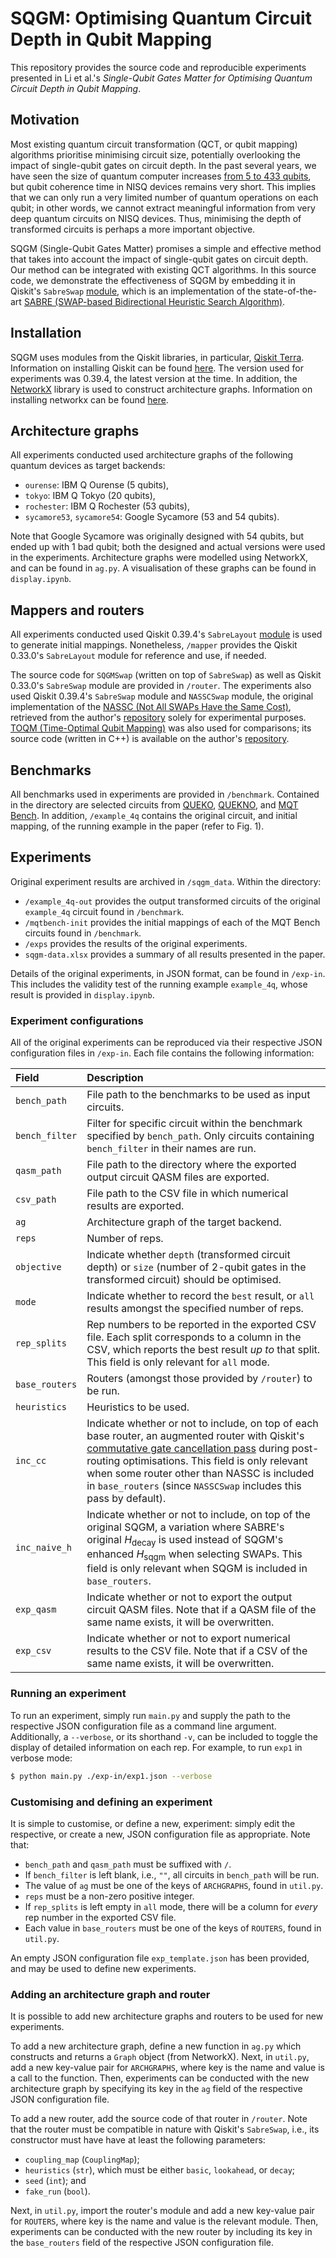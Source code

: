 # SQGM: Optimising Quantum Circuit Depth in Qubit Mapping

This repository provides the source code and reproducible experiments presented in Li et al.'s *Single-Qubit Gates Matter for Optimising Quantum Circuit Depth in Qubit Mapping*.

## Motivation

Most existing quantum circuit transformation (QCT, or qubit mapping) algorithms prioritise minimising circuit size, potentially overlooking the impact of single-qubit gates on circuit depth. In the past several years, we have seen the size of quantum computer increases [from 5 to 433 qubits](https://newsroom.ibm.com/2022-11-09-IBM-Unveils-400-Qubit-Plus-Quantum-Processor-and-Next-Generation-IBM-Quantum-System-Two), but qubit coherence time in NISQ devices remains very short. This implies that we can only run a very limited number of quantum operations on each qubit; in other words, we cannot extract meaningful information from very deep quantum circuits on NISQ devices. Thus, minimising the depth of transformed circuits is perhaps a more important objective.

SQGM (Single-Qubit Gates Matter) promises a simple and effective method that takes into account the impact of single-qubit gates on circuit depth. Our method can be integrated with existing QCT algorithms. In this source code, we demonstrate the effectiveness of SQGM by embedding it in Qiskit's  `SabreSwap` [module](https://qiskit.org/documentation/stubs/qiskit.transpiler.passes.SabreSwap.html), which is an implementation of the state-of-the-art [SABRE (SWAP-based Bidirectional Heuristic Search Algorithm)](https://dl.acm.org/doi/abs/10.1145/3297858.3304023).

## Installation

SQGM uses modules from the Qiskit libraries, in particular, [Qiskit Terra](https://github.com/Qiskit/qiskit-terra). Information on installing Qiskit can be found [here](https://qiskit.org/documentation/getting_started.html). The version used for experiments was 0.39.4, the latest version at the time. In addition, the [NetworkX](https://www.osti.gov/biblio/960616) library is used to construct architecture graphs. Information on installing networkx can be found [here](https://networkx.org/documentation/stable/install.html).

## Architecture graphs

All experiments conducted used architecture graphs of the following quantum devices as target backends:

- `ourense`: IBM Q Ourense (5 qubits),
- `tokyo`: IBM Q Tokyo (20 qubits),
- `rochester`: IBM Q Rochester (53 qubits),
- `sycamore53`, `sycamore54`: Google Sycamore (53 and 54 qubits).

Note that Google Sycamore was originally designed with 54 qubits, but ended up with 1 bad qubit; both the designed and actual versions were used in the experiments. Architecture graphs were modelled using NetworkX, and can be found in `ag.py`. A visualisation of these graphs can be found in `display.ipynb`.

## Mappers and routers

All experiments conducted used Qiskit 0.39.4's `SabreLayout` [module](https://qiskit.org/documentation/stubs/qiskit.transpiler.passes.SabreLayout.html) is used to generate initial mappings. Nonetheless, `/mapper` provides the Qiskit 0.33.0's `SabreLayout` module for reference and use, if needed.

The source code for `SQGMSwap` (written on top of `SabreSwap`) as well as Qiskit 0.33.0's `SabreSwap` module are provided in `/router`. The experiments also used Qiskit 0.39.4's `SabreSwap` module and `NASSCSwap` module, the original implementation of the [NASSC (Not All SWAPs Have the Same Cost)](https://ieeexplore.ieee.org/abstract/document/9773196/?casa_token=XzV4yy5W3D8AAAAA:ioe4xkNhEWtNZyiW0eWFsBf7WGRfpfAY7fBC5hwCRA4nzsTH2OvUG6OChXmQdbo_sU_aNiuc), retrieved from the author's [repository](https://github.com/peiyi1/nassc_code) solely for experimental purposes. [TOQM (Time-Optimal Qubit Mapping)](https://dl.acm.org/doi/10.1145/3445814.3446706) was also used for comparisons; its source code (written in C++) is available on the author's [repository](https://github.com/time-optimal-qmapper/TOQM).

## Benchmarks

All benchmarks used in experiments are provided in `/benchmark`. Contained in the directory are selected circuits from [QUEKO](https://ieeexplore.ieee.org/abstract/document/9140293?casa_token=sEb0o07UvpAAAAAA:TC3mMhNOUM6m0MmWxhikvqPxrsfcIKpjMjpLwsutmrf7UlcWBnfHhqNvWfg7JYpI7UTE1CoI), [QUEKNO](https://arxiv.org/abs/2301.08932), and [MQT Bench](https://www.cda.cit.tum.de/mqtbench/). In addition, `/example_4q` contains the original circuit, and initial mapping, of the running example in the paper (refer to Fig. 1).

## Experiments

Original experiment results are archived in `/sqgm_data`. Within the directory:

- `/example_4q-out` provides the output transformed circuits of the original `example_4q` circuit found in `/benchmark`.
- `/mqtbench-init` provides the initial mappings of each of the MQT Bench circuits found in `/benchmark`.
- `/exps` provides the results of the original experiments.
- `sqgm-data.xlsx` provides a summary of all results presented in the paper.

Details of the original experiments, in JSON format, can be found in `/exp-in`. This includes the validity test of the running example `example_4q`, whose result is provided in `display.ipynb`.

### Experiment configurations

All of the original experiments can be reproduced via their respective JSON configuration files in `/exp-in`. Each file contains the following information:

| Field         | Description 
|:-             |:-
|`bench_path`   | File path to the benchmarks to be used as input circuits.
|`bench_filter` | Filter for specific circuit within the benchmark specified by `bench_path`. Only circuits containing `bench_filter` in their names are run.
|`qasm_path`    | File path to the directory where the exported output circuit QASM files are exported.
|`csv_path`     | File path to the CSV file in which numerical results are exported.
|`ag`           | Architecture graph of the target backend.
|`reps`         | Number of reps.
|`objective`    | Indicate whether `depth` (transformed circuit depth) or `size` (number of 2-qubit gates in the transformed circuit) should be optimised.
|`mode`         | Indicate whether to record the `best` result, or `all` results amongst the specified number of reps.
|`rep_splits`   | Rep numbers to be reported in the exported CSV file. Each split corresponds to a column in the CSV, which reports the best result *up to* that split. This field is only relevant for `all` mode. 
|`base_routers` | Routers (amongst those provided by `/router`) to be run.
|`heuristics`   | Heuristics to be used.
|`inc_cc`       | Indicate whether or not to include, on top of each base router, an augmented router with Qiskit's [commutative gate cancellation pass](https://qiskit.org/documentation/stubs/qiskit.transpiler.passes.CommutativeCancellation.html) during post-routing optimisations. This field is only relevant when some router other than NASSC is included in `base_routers` (since `NASSCSwap` includes this pass by default).
|`inc_naive_h`  | Indicate whether or not to include, on top of the original SQGM, a variation where SABRE's original $H_\textsf{decay}$ is used instead of SQGM's enhanced $H_\textsf{sqgm}$ when selecting SWAPs. This field is only relevant when SQGM is included in `base_routers`.
|`exp_qasm`     | Indicate whether or not to export the output circuit QASM files. Note that if a QASM file of the same name exists, it will be overwritten.
|`exp_csv`      | Indicate whether or not to export numerical results to the CSV file. Note that if a CSV of the same name exists, it will be overwritten.

### Running an experiment

To run an experiment, simply run `main.py` and supply the path to the respective JSON configuration file as a command line argument. Additionally, a `--verbose`, or its shorthand `-v`, can be included to toggle the display of detailed information on each rep. For example, to run `exp1` in verbose mode:
```bash
$ python main.py ./exp-in/exp1.json --verbose
```

### Customising and defining an experiment

It is simple to customise, or define a new, experiment: simply edit the respective, or create a new, JSON configuration file as appropriate. Note that:

- `bench_path` and `qasm_path` must be suffixed with `/`.
- If `bench_filter` is left blank, i.e., `""`, all circuits in `bench_path` will be run.
- The value of `ag` must be one of the keys of `ARCHGRAPHS`, found in `util.py`.
- `reps` must be a non-zero positive integer.
- If `rep_splits` is left empty in `all` mode, there will be a column for *every* rep number in the exported CSV file.
- Each value in `base_routers` must be one of the keys of `ROUTERS`, found in `util.py`.

An empty JSON configuration file `exp_template.json` has been provided, and may be used to define new experiments.

### Adding an architecture graph and router

It is possible to add new architecture graphs and routers to be used for new experiments.

To add a new architecture graph, define a new function in `ag.py` which constructs and returns a `Graph` object (from NetworkX). Next, in `util.py`, add a new key-value pair for `ARCHGRAPHS`, where key is the name and value is a call to the function. Then, experiments can be conducted with the new architecture graph by specifying its key in the `ag` field of the respective JSON configuration file.

To add a new router, add the source code of that router in `/router`. Note that the router must be compatible in nature with Qiskit's `SabreSwap`, i.e., its constructor must have have at least the following parameters:

- `coupling_map` (`CouplingMap`);
- `heuristics` (`str`), which must be either `basic`, `lookahead`, or `decay`;
- `seed` (`int`); and
- `fake_run` (`bool`).

Next, in `util.py`, import the router's module and add a new key-value pair for `ROUTERS`, where key is the name and value is the relevant module. Then, experiments can be conducted with the new router by including its key in the `base_routers` field of the respective JSON configuration file.